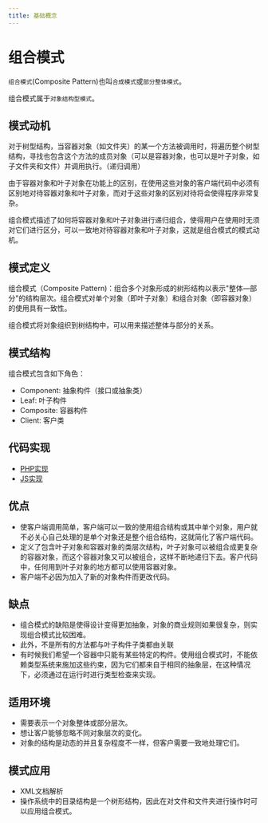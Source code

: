 ```yaml
---
title: 基础概念
---
```


# 组合模式

`组合模式`(Composite Pattern)也叫`合成模式`或`部分整体模式`。

组合模式属于`对象结构型模式`。

## 模式动机

对于树型结构，当容器对象（如文件夹）的某一个方法被调用时，将遍历整个树型结构，寻找也包含这个方法的成员对象（可以是容器对象，也可以是叶子对象，如子文件夹和文件）并调用执行。（递归调用）

由于容器对象和叶子对象在功能上的区别，在使用这些对象的客户端代码中必须有区别地对待容器对象和叶子对象，而对于这些对象的区别对待将会使得程序非常复杂。

组合模式描述了如何将容器对象和叶子对象进行递归组合，使得用户在使用时无须对它们进行区分，可以一致地对待容器对象和叶子对象，这就是组合模式的模式动机。

## 模式定义

组合模式（Composite Pattern)：组合多个对象形成的树形结构以表示"整体—部分"的结构层次。组合模式对单个对象（即叶子对象）和组合对象（即容器对象）的使用具有一致性。

组合模式将对象组织到树结构中，可以用来描述整体与部分的关系。

## 模式结构

组合模式包含如下角色：

* Component: 抽象构件（接口或抽象类）
* Leaf: 叶子构件
* Composite: 容器构件
* Client: 客户类

## 代码实现

* [PHP实现](./PHP实现.md)
* [JS实现](./JS实现.md)

## 优点

* 使客户端调用简单，客户端可以一致的使用组合结构或其中单个对象，用户就不必关心自己处理的是单个对象还是整个组合结构，这就简化了客户端代码。
* 定义了包含叶子对象和容器对象的类层次结构，叶子对象可以被组合成更复杂的容器对象，而这个容器对象又可以被组合，这样不断地递归下去。客户代码中，任何用到叶子对象的地方都可以使用容器对象。
* 客户端不必因为加入了新的对象构件而更改代码。

## 缺点

* 组合模式的缺陷是使得设计变得更加抽象，对象的商业规则如果很复杂，则实现组合模式比较困难。
* 此外，不是所有的方法都与叶子构件子类都由关联
* 有时候我们希望一个容器中只能有某些特定的构件。使用组合模式时，不能依赖类型系统来施加这些约束，因为它们都来自于相同的抽象层，在这种情况下，必须通过在运行时进行类型检查来实现。

## 适用环境

* 需要表示一个对象整体或部分层次。
* 想让客户能够忽略不同对象层次的变化。
* 对象的结构是动态的并且复杂程度不一样，但客户需要一致地处理它们。

## 模式应用

* XML文档解析
* 操作系统中的目录结构是一个树形结构，因此在对文件和文件夹进行操作时可以应用组合模式。

